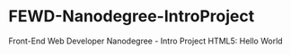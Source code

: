 # FEWD-Nanodegree-IntroProject
Front-End Web Developer Nanodegree - Intro Project HTML5: Hello World
